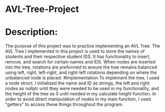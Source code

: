 # AVL-Tree-Project
# Description:
The purpose of this project was to practice implementing an AVL Tree. The AVL Tree I implemented in this project is used to store the names of students and their respective student IDS. It has functionality to insert, remove, and search for certain names and IDS. When nodes are inserted into the tree, rotations are preformed to ensure the tree remains balanced using left, right, left-right, and right-left rotations depending on where the unbalanced node is placed.
#Implementation
To implement the tree, I used a node struct. I initialized the name and ID as strings, the left and right nodes as nullptr until they were needed to be used in my functionality, and the height of the tree as 0 until needed in my calculate height function. In order to avoid direct manipulation of nodes in my main function, I used "getters" to access these things throughout the program.
